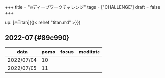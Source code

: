 +++
title = "🔥ディープワークチャレンジ"
tags = ["CHALLENGE"]
draft = false
+++

up: [🔥Titan]({{< relref "titan.md" >}})


## 2022-07 {#89c990}

| data       | pomo | focus | meditate |
|------------|------|-------|----------|
| 2022/07/04 | 10   |       |          |
| 2022/07/05 | 11   |       |          |
